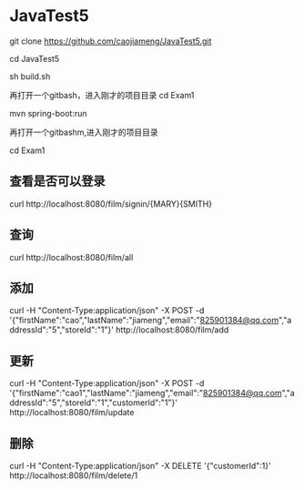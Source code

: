 # JavaTest5

git clone https://github.com/caojiameng/JavaTest5.git

cd JavaTest5

sh build.sh

再打开一个gitbash，进入刚才的项目目录
cd Exam1

mvn spring-boot:run

再打开一个gitbashm,进入刚才的项目目录

cd Exam1

## 查看是否可以登录
curl http://localhost:8080/film/signin/{MARY}{SMITH}

## 查询
curl http://localhost:8080/film/all

## 添加
curl -H "Content-Type:application/json" -X POST -d '{"firstName":"cao","lastName":"jiameng","email":"825901384@qq.com","addressId":"5","storeId":"1"}' http://localhost:8080/film/add

## 更新
curl -H "Content-Type:application/json" -X POST -d '{"firstName":"cao1","lastName":"jiameng","email":"825901384@qq.com","addressId":"5","storeId":"1","customerId":"1"}' http://localhost:8080/film/update

## 删除
curl -H "Content-Type:application/json" -X DELETE  '{"customerId":1}' http://localhost:8080/film/delete/1